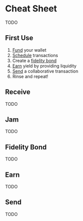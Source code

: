 # Cheat Sheet

TODO

## First Use

1. [Fund][receive] your wallet
2. [Schedule][jam] transactions
3. Create a [fidelity bond][fb]
4. [Earn][earn] yield by providing liquidity
5. [Send][send] a collaborative transaction
6. Rinse and repeat!

[receive]: interface/01-receive.md
[jam]: interface/02-jam.md
[earn]: interface/03-earn.md
[send]: interface/04-send.md
[fb]: interface/fidelity-bonds.md


## Receive

TODO

## Jam

TODO

## Fidelity Bond

TODO

## Earn

TODO

## Send

TODO
